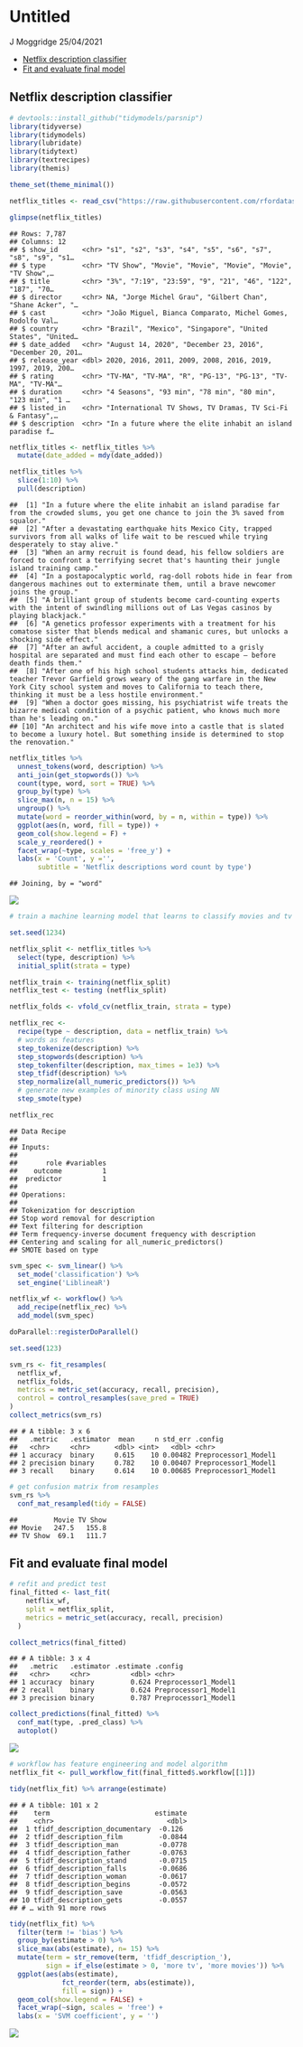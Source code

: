 Untitled
================
J Moggridge
25/04/2021

-   [Netflix description classifier](#netflix-description-classifier)
-   [Fit and evaluate final model](#fit-and-evaluate-final-model)

## Netflix description classifier

``` r
# devtools::install_github("tidymodels/parsnip")
library(tidyverse)
library(tidymodels)
library(lubridate)
library(tidytext)
library(textrecipes)
library(themis)

theme_set(theme_minimal())
```

``` r
netflix_titles <- read_csv("https://raw.githubusercontent.com/rfordatascience/tidytuesday/master/data/2021/2021-04-20/netflix_titles.csv")

glimpse(netflix_titles)
```

    ## Rows: 7,787
    ## Columns: 12
    ## $ show_id      <chr> "s1", "s2", "s3", "s4", "s5", "s6", "s7", "s8", "s9", "s1…
    ## $ type         <chr> "TV Show", "Movie", "Movie", "Movie", "Movie", "TV Show",…
    ## $ title        <chr> "3%", "7:19", "23:59", "9", "21", "46", "122", "187", "70…
    ## $ director     <chr> NA, "Jorge Michel Grau", "Gilbert Chan", "Shane Acker", "…
    ## $ cast         <chr> "João Miguel, Bianca Comparato, Michel Gomes, Rodolfo Val…
    ## $ country      <chr> "Brazil", "Mexico", "Singapore", "United States", "United…
    ## $ date_added   <chr> "August 14, 2020", "December 23, 2016", "December 20, 201…
    ## $ release_year <dbl> 2020, 2016, 2011, 2009, 2008, 2016, 2019, 1997, 2019, 200…
    ## $ rating       <chr> "TV-MA", "TV-MA", "R", "PG-13", "PG-13", "TV-MA", "TV-MA"…
    ## $ duration     <chr> "4 Seasons", "93 min", "78 min", "80 min", "123 min", "1 …
    ## $ listed_in    <chr> "International TV Shows, TV Dramas, TV Sci-Fi & Fantasy",…
    ## $ description  <chr> "In a future where the elite inhabit an island paradise f…

``` r
netflix_titles <- netflix_titles %>% 
  mutate(date_added = mdy(date_added))

netflix_titles %>% 
  slice(1:10) %>% 
  pull(description)
```

    ##  [1] "In a future where the elite inhabit an island paradise far from the crowded slums, you get one chance to join the 3% saved from squalor."                                                                                                       
    ##  [2] "After a devastating earthquake hits Mexico City, trapped survivors from all walks of life wait to be rescued while trying desperately to stay alive."                                                                                           
    ##  [3] "When an army recruit is found dead, his fellow soldiers are forced to confront a terrifying secret that's haunting their jungle island training camp."                                                                                          
    ##  [4] "In a postapocalyptic world, rag-doll robots hide in fear from dangerous machines out to exterminate them, until a brave newcomer joins the group."                                                                                              
    ##  [5] "A brilliant group of students become card-counting experts with the intent of swindling millions out of Las Vegas casinos by playing blackjack."                                                                                                
    ##  [6] "A genetics professor experiments with a treatment for his comatose sister that blends medical and shamanic cures, but unlocks a shocking side effect."                                                                                          
    ##  [7] "After an awful accident, a couple admitted to a grisly hospital are separated and must find each other to escape — before death finds them."                                                                                                    
    ##  [8] "After one of his high school students attacks him, dedicated teacher Trevor Garfield grows weary of the gang warfare in the New York City school system and moves to California to teach there, thinking it must be a less hostile environment."
    ##  [9] "When a doctor goes missing, his psychiatrist wife treats the bizarre medical condition of a psychic patient, who knows much more than he's leading on."                                                                                         
    ## [10] "An architect and his wife move into a castle that is slated to become a luxury hotel. But something inside is determined to stop the renovation."

``` r
netflix_titles %>% 
  unnest_tokens(word, description) %>% 
  anti_join(get_stopwords()) %>% 
  count(type, word, sort = TRUE) %>% 
  group_by(type) %>% 
  slice_max(n, n = 15) %>% 
  ungroup() %>% 
  mutate(word = reorder_within(word, by = n, within = type)) %>% 
  ggplot(aes(n, word, fill = type)) +
  geom_col(show.legend = F) +
  scale_y_reordered() +
  facet_wrap(~type, scales = 'free_y') +
  labs(x = 'Count', y ='',
       subtitle = 'Netflix descriptions word count by type')
```

    ## Joining, by = "word"

![](netflix_descriptions_classifier_w_tidytext_files/figure-gfm/unnamed-chunk-3-1.png)<!-- -->

``` r
# train a machine learning model that learns to classify movies and tv shows based on the words in the description

set.seed(1234)

netflix_split <- netflix_titles %>% 
  select(type, description) %>% 
  initial_split(strata = type)

netflix_train <- training(netflix_split)
netflix_test <- testing (netflix_split)

netflix_folds <- vfold_cv(netflix_train, strata = type)
```

``` r
netflix_rec <- 
  recipe(type ~ description, data = netflix_train) %>% 
  # words as features
  step_tokenize(description) %>% 
  step_stopwords(description) %>% 
  step_tokenfilter(description, max_times = 1e3) %>% 
  step_tfidf(description) %>% 
  step_normalize(all_numeric_predictors()) %>% 
  # generate new examples of minority class using NN
  step_smote(type)

netflix_rec
```

    ## Data Recipe
    ## 
    ## Inputs:
    ## 
    ##       role #variables
    ##    outcome          1
    ##  predictor          1
    ## 
    ## Operations:
    ## 
    ## Tokenization for description
    ## Stop word removal for description
    ## Text filtering for description
    ## Term frequency-inverse document frequency with description
    ## Centering and scaling for all_numeric_predictors()
    ## SMOTE based on type

``` r
svm_spec <- svm_linear() %>% 
  set_mode('classification') %>% 
  set_engine('LiblineaR')

netflix_wf <- workflow() %>% 
  add_recipe(netflix_rec) %>% 
  add_model(svm_spec)
```

``` r
doParallel::registerDoParallel()

set.seed(123)

svm_rs <- fit_resamples(
  netflix_wf,
  netflix_folds,
  metrics = metric_set(accuracy, recall, precision),
  control = control_resamples(save_pred = TRUE)
)
collect_metrics(svm_rs)
```

    ## # A tibble: 3 x 6
    ##   .metric   .estimator  mean     n std_err .config             
    ##   <chr>     <chr>      <dbl> <int>   <dbl> <chr>               
    ## 1 accuracy  binary     0.615    10 0.00482 Preprocessor1_Model1
    ## 2 precision binary     0.782    10 0.00407 Preprocessor1_Model1
    ## 3 recall    binary     0.614    10 0.00685 Preprocessor1_Model1

``` r
# get confusion matrix from resamples
svm_rs %>% 
  conf_mat_resampled(tidy = FALSE)
```

    ##         Movie TV Show
    ## Movie   247.5   155.8
    ## TV Show  69.1   111.7

## Fit and evaluate final model

``` r
# refit and predict test
final_fitted <- last_fit(
    netflix_wf, 
    split = netflix_split,
    metrics = metric_set(accuracy, recall, precision)
  )

collect_metrics(final_fitted)
```

    ## # A tibble: 3 x 4
    ##   .metric   .estimator .estimate .config             
    ##   <chr>     <chr>          <dbl> <chr>               
    ## 1 accuracy  binary         0.624 Preprocessor1_Model1
    ## 2 recall    binary         0.624 Preprocessor1_Model1
    ## 3 precision binary         0.787 Preprocessor1_Model1

``` r
collect_predictions(final_fitted) %>% 
  conf_mat(type, .pred_class) %>% 
  autoplot()
```

![](netflix_descriptions_classifier_w_tidytext_files/figure-gfm/unnamed-chunk-10-1.png)<!-- -->

``` r
# workflow has feature engineering and model algorithm
netflix_fit <- pull_workflow_fit(final_fitted$.workflow[[1]])
```

``` r
tidy(netflix_fit) %>% arrange(estimate)
```

    ## # A tibble: 101 x 2
    ##    term                          estimate
    ##    <chr>                            <dbl>
    ##  1 tfidf_description_documentary  -0.126 
    ##  2 tfidf_description_film         -0.0844
    ##  3 tfidf_description_man          -0.0778
    ##  4 tfidf_description_father       -0.0763
    ##  5 tfidf_description_stand        -0.0715
    ##  6 tfidf_description_falls        -0.0686
    ##  7 tfidf_description_woman        -0.0617
    ##  8 tfidf_description_begins       -0.0572
    ##  9 tfidf_description_save         -0.0563
    ## 10 tfidf_description_gets         -0.0557
    ## # … with 91 more rows

``` r
tidy(netflix_fit) %>% 
  filter(term != 'bias') %>% 
  group_by(estimate > 0) %>% 
  slice_max(abs(estimate), n= 15) %>% 
  mutate(term = str_remove(term, 'tfidf_description_'),
         sign = if_else(estimate > 0, 'more tv', 'more movies')) %>% 
  ggplot(aes(abs(estimate), 
             fct_reorder(term, abs(estimate)),
             fill = sign)) +
  geom_col(show.legend = FALSE) +
  facet_wrap(~sign, scales = 'free') +
  labs(x = 'SVM coefficient', y = '')
```

![](netflix_descriptions_classifier_w_tidytext_files/figure-gfm/unnamed-chunk-13-1.png)<!-- -->
